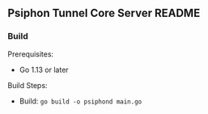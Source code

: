 ## Psiphon Tunnel Core Server README

### Build
Prerequisites:
 - Go 1.13 or later

Build Steps:
 - Build: `go build -o psiphond main.go`

